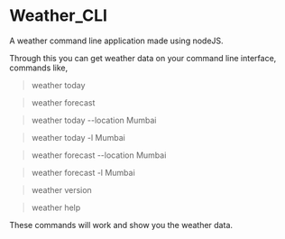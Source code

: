 # Weather_CLI
A weather command line application made using nodeJS.

Through this you can get weather data on your command line interface, commands like,
> weather today


> weather forecast


> weather today --location Mumbai


> weather today -l Mumbai


> weather forecast --location Mumbai


> weather forecast -l Mumbai


> weather version


> weather help

These commands will work and show you the weather data.
